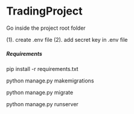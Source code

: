 # TradingProject

Go inside the project root folder

(1). create .env file 
(2). add secret key in .env file

<h5>Requirements</h5>
pip install -r requirements.txt

python manage.py makemigrations

python manage.py migrate

python manage.py runserver
